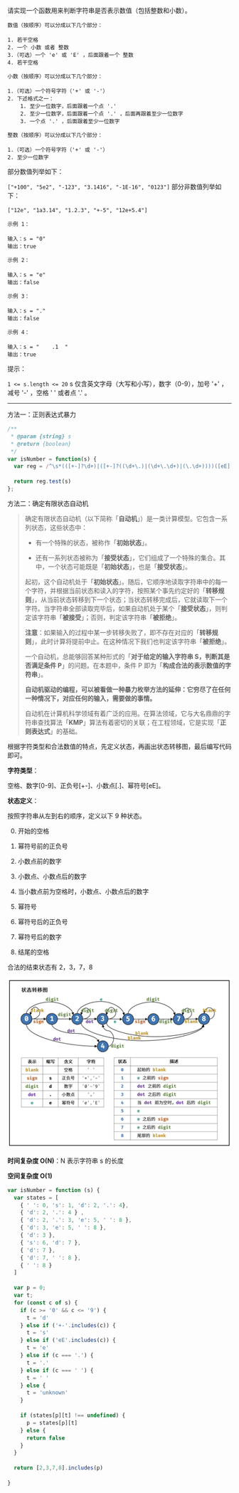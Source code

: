 请实现一个函数用来判断字符串是否表示数值（包括整数和小数）。

```
数值（按顺序）可以分成以下几个部分：

1. 若干空格
2. 一个 小数 或者 整数
3.（可选）一个 'e' 或 'E' ，后面跟着一个 整数
4. 若干空格
```

```
小数（按顺序）可以分成以下几个部分：

1.（可选）一个符号字符（'+' 或 '-'）
2. 下述格式之一：
	1. 至少一位数字，后面跟着一个点 '.'
	2. 至少一位数字，后面跟着一个点 '.' ，后面再跟着至少一位数字
	3. 一个点 '.' ，后面跟着至少一位数字
```

```
整数（按顺序）可以分成以下几个部分：

1.（可选）一个符号字符（'+' 或 '-'）
2. 至少一位数字
```


部分数值列举如下：

`["+100", "5e2", "-123", "3.1416", "-1E-16", "0123"]`
部分非数值列举如下：

`["12e", "1a3.14", "1.2.3", "+-5", "12e+5.4"]`

```
示例 1：

输入：s = "0"
输出：true
```

```
示例 2：

输入：s = "e"
输出：false
```

```
示例 3：

输入：s = "."
输出：false
```

```
示例 4：

输入：s = "    .1  "
输出：true
```


提示：

`1 <= s.length <= 20`
s 仅含英文字母（大写和小写），数字（0-9），加号 '+' ，减号 '-' ，空格 ' ' 或者点 '.' 。

---

方法一：正则表达式暴力

```javascript
/**
 * @param {string} s
 * @return {boolean}
 */
var isNumber = function(s) {
  var reg = /^\s*(([+-]?\d+)|([+-]?((\d+\.)|(\d+\.\d+)|(\.\d+))))([eE][+-]?\d+)?\s*$/
            
  return reg.test(s)
};
```

方法二：确定有限状态自动机

>确定有限状态自动机（以下简称「**自动机**」）是一类计算模型。它包含一系列状态，这些状态中：
>
>- 有一个特殊的状态，被称作「**初始状态**」。
>
>- 还有一系列状态被称为「**接受状态**」，它们组成了一个特殊的集合。其中，一个状态可能既是「**初始状态**」，也是「**接受状态**」。
>
>起初，这个自动机处于「**初始状态**」。随后，它顺序地读取字符串中的每一个字符，并根据当前状态和读入的字符，按照某个事先约定好的「**转移规则**」，从当前状态转移到下一个状态；当状态转移完成后，它就读取下一个字符。当字符串全部读取完毕后，如果自动机处于某个「**接受状态**」，则判定该字符串「**被接受**」；否则，判定该字符串「**被拒绝**」。
>
>**注意**：如果输入的过程中某一步转移失败了，即不存在对应的「**转移规则**」，此时计算将提前中止。在这种情况下我们也判定该字符串「**被拒绝**」。
>
>一个自动机，总能够回答某种形式的「**对于给定的输入字符串 S，判断其是否满足条件 P**」的问题。在本题中，条件 P 即为「**构成合法的表示数值的字符串**」。
>
>**自动机驱动的编程，可以被看做一种暴力枚举方法的延伸：它穷尽了在任何一种情况下，对应任何的输入，需要做的事情。**
>
>自动机在计算机科学领域有着广泛的应用。在算法领域，它与大名鼎鼎的字符串查找算法「**KMP**」算法有着密切的关联；在工程领域，它是实现「**正则表达式**」的基础。

根据字符类型和合法数值的特点，先定义状态，再画出状态转移图，最后编写代码即可。

**字符类型**：

空格、数字[0-9]、正负号[+-]、小数点[.]、幂符号[eE]。

**状态定义**：

按照字符串从左到右的顺序，定义以下 9 种状态。

0. 开始的空格

1. 幂符号前的正负号
2. 小数点前的数字
3. 小数点、小数点后的数字
4. 当小数点前为空格时，小数点、小数点后的数字
5. 幂符号
6. 幂符号后的正负号
7. 幂符号后的数字
8. 结尾的空格

合法的结束状态有 2，3，7，8

![image-20210627004541219](https://raw.githubusercontent.com/silence/blog/assets/assets/20210627004541.png)

**时间复杂度 O(N)**：N 表示字符串 s 的长度

**空间复杂度 O(1)**

```javascript
var isNumber = function (s) {
  var states = [
    { ' ': 0, 's': 1, 'd': 2, '.': 4},
    { 'd': 2, '.': 4 } ,
    { 'd': 2, '.': 3, 'e': 5, ' ': 8 },
    { 'd': 3, 'e': 5, ' ': 8 },
    { 'd': 3 }, 
    { 's': 6, 'd': 7 }, 
    { 'd': 7 }, 
    { 'd': 7, ' ': 8 },
    { ' ': 8 }
  ]

  var p = 0;
  var t;
  for (const c of s) {
    if (c >= '0' && c <= '9') {
      t = 'd'
    } else if ('+-'.includes(c)) {
      t = 's'
    } else if ('eE'.includes(c)) {
      t = 'e'
    } else if (c === '.') {
      t = '.'
    } else if (c === ' ') {
      t = ' '
    } else {
      t = 'unknown'
    }

    if (states[p][t] !== undefined) {
      p = states[p][t]
    } else {
      return false
    }
  }

  return [2,3,7,8].includes(p)

}
```



